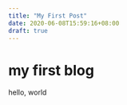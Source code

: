 ```yaml
---
title: "My First Post"
date: 2020-06-08T15:59:16+08:00
draft: true
---
```



# my first blog 

hello, world


